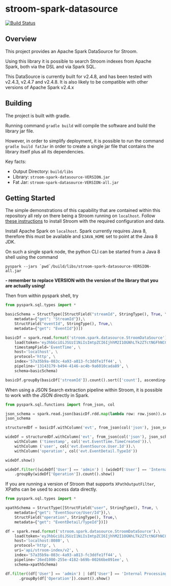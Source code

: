 # stroom-spark-datasource

[![Build Status](https://travis-ci.org/gchq/stroom-spark-datasource.svg?branch=master)](https://travis-ci.org/gchq/stroom-spark-datasource)

## Overview

This project provides an Apache Spark DataSource for Stroom.

Using this library it is possible to search Stroom indexes from Apache Spark, both via the DSL and via Spark SQL.

This DataSource is currently built for v2.4.8, and has been tested with v2.4.3, v2.4.7 and v2.4.8.
It is also likely to be compatible with other versions of Apache Spark v2.4.x

## Building

The project is built with gradle.

Running command `gradle build` will compile the software and build the library jar file.

However, in order to simplify deployment, it is possible to run the command `gradle build fatJar` in order to create a
single jar file that contains the library itself plus all its dependencies.     

Key facts:
* Output Directory: `build/libs`
* Library: `stroom-spark-datasource-VERSION.jar`
* Fat Jar: `stroom-spark-datasource-VERSION-all.jar`

## Getting Started

The simple demonstrations of this capability that are contained within this repository all rely on there being
a Stroom running on `localhost`.  Follow [these instructions](stroomInstallation.md) to install Stroom with the required configuration and
data.

Install Apache Spark on `localhost`.  Spark currently requires Java 8, therefore this must be available and `$JAVA_HOME`
set to point at the Java 8 JDK.

On such a single spark node, the python CLI can be started from a Java 8 shell using 
the command 
```
pyspark --jars `pwd`/build/libs/stroom-spark-datasource-VERSION-all.jar
``` 
 **- remember to replace VERSION with the version of the library that you are actually using!**

Then from within pyspark shell, try

```python
from pyspark.sql.types import *

basicSchema = StructType([StructField("streamId", StringType(), True, \
    metadata={"get": "StreamId"}),\
    StructField("eventId", StringType(), True,\
    metadata={"get": "EventId"})])

basicDf = spark.read.format('stroom.spark.datasource.StroomDataSource').\
    load(token='eyJhbGciOiJSUzI1NiIsImtpZCI6IjhhM2I1OGNhLTk2ZTctNGFhNC05ZjA3LTQ0MDBhYWVkMTQ3MSJ9.eyJleHAiOjE2NDEzMTYyODMsInN1YiI6ImFkbWluIiwiaXNzIjoic3Ryb29tIiwiYXVkIjoiTlhDbXJyTGpQR2VBMVN4NWNEZkF6OUV2ODdXaTNucHRUbzZSdzVmTC5jbGllbnQtaWQuYXBwcy5zdHJvb20taWRwIn0.mU7gfhvbNFVzQ5RX86zcnvS6XZeNpYDZRJ5Zx2rPOuZsha15kJjMKw0PEH2T1Ucs2JEuhrj5P0Vu7pi_i7CtWSLNsmjZYrYL-udugijhEN9dxjuze5lnuOxb1LENrNoPaRvHpBiFyO3yIYO4Y9UcRdcAj-9Yt8zgqLP208KOU36n3dl0ErKXAKFyUbuu--1sDCnpSq4fxCMWfUhgENIkhUm6EnI8s510QdDxIeK95nHcM0H_I7cV0YXfpL4HgnsCCPJUJkYT1x71FQGuACi9Ba0JKdVF8PwdH4k4ryoK_b3ObFSueGpq2fBcFy385r6lDLUu91MODoY7yh9gagK-gw', \
    timestampField='EventTime', \
    host='localhost', \
    protocol='http', \
    index='57a35b9a-083c-4a93-a813-fc3ddfe1ff44', \
    pipeline='13143179-b494-4146-ac4b-9a6010cada89', \
    schema=basicSchema)

basicDf.groupBy(basicDf['streamId']).count().sort(['count'], ascending=False).show()
```

When using a JSON Search extraction pipeline within Stroom, it is possible to work with the JSON directly in Spark.
```python
from pyspark.sql.functions import from_json, col

json_schema = spark.read.json(basicDf.rdd.map(lambda row: row.json)).schema
json_schema

structuredDf = basicDf.withColumn('evt', from_json(col('json'), json_schema))

wideDf = structuredDf.withColumn('evt', from_json(col('json'), json_schema)).\
    withColumn ('timestamp', col('evt.EventTime.TimeCreated')).\
    withColumn ('user', col('evt.EventSource.User.Id')).\
    withColumn('operation', col('evt.EventDetail.TypeId'))

wideDf.show()

wideDf.filter((wideDf['User'] == 'admin') | (wideDf['User'] == 'Internal Processing User'))\
    .groupBy(wideDf['Operation']).count().show()
```

If you are running a version of Stroom that supports `XPathOutputFilter`, XPaths can be used to access data directly.

```python
from pyspark.sql.types import *

xpathSchema = StructType([StructField("user", StringType(), True, \
    metadata={"get": "EventSource/User/Id"}),\
    StructField("operation", StringType(), True,\
    metadata={"get": "EventDetail/TypeId"})])

df = spark.read.format('stroom.spark.datasource.StroomDataSource').\
    load(token='eyJhbGciOiJSUzI1NiIsImtpZCI6IjhhM2I1OGNhLTk2ZTctNGFhNC05ZjA3LTQ0MDBhYWVkMTQ3MSJ9.eyJleHAiOjE2NDEzMTYyODMsInN1YiI6ImFkbWluIiwiaXNzIjoic3Ryb29tIiwiYXVkIjoiTlhDbXJyTGpQR2VBMVN4NWNEZkF6OUV2ODdXaTNucHRUbzZSdzVmTC5jbGllbnQtaWQuYXBwcy5zdHJvb20taWRwIn0.mU7gfhvbNFVzQ5RX86zcnvS6XZeNpYDZRJ5Zx2rPOuZsha15kJjMKw0PEH2T1Ucs2JEuhrj5P0Vu7pi_i7CtWSLNsmjZYrYL-udugijhEN9dxjuze5lnuOxb1LENrNoPaRvHpBiFyO3yIYO4Y9UcRdcAj-9Yt8zgqLP208KOU36n3dl0ErKXAKFyUbuu--1sDCnpSq4fxCMWfUhgENIkhUm6EnI8s510QdDxIeK95nHcM0H_I7cV0YXfpL4HgnsCCPJUJkYT1x71FQGuACi9Ba0JKdVF8PwdH4k4ryoK_b3ObFSueGpq2fBcFy385r6lDLUu91MODoY7yh9gagK-gw', \
    host='localhost:8080', \
    protocol='http', \
    uri='api/stroom-index/v2', \
    index='57a35b9a-083c-4a93-a813-fc3ddfe1ff44', \
    pipeline='26ed1000-255e-4182-b69b-00266be891ee', \
    schema=xpathSchema)

df.filter((df['User'] == 'admin') | (df['User'] == 'Internal Processing User'))\
      .groupBy(df['Operation']).count().show()

```


